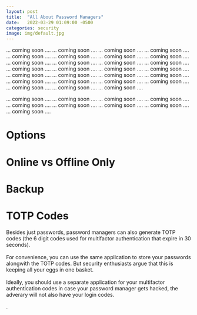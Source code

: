 ```yaml
---
layout: post
title:  "All About Password Managers"
date:   2022-03-29 01:09:00 -0500
categories: security
image: img/default.jpg
---
```


... coming soon ....
... coming soon ....
... coming soon ....
... coming soon ....
... coming soon ....
... coming soon ....
... coming soon ....
... coming soon ....
... coming soon ....
... coming soon ....
... coming soon ....
... coming soon ....
... coming soon ....
... coming soon ....
... coming soon ....
... coming soon ....
... coming soon ....
... coming soon ....
... coming soon ....
... coming soon ....
... coming soon ....
... coming soon ....
... coming soon ....
... coming soon ....
... coming soon ....
... coming soon ....
... coming soon ....


... coming soon ....
... coming soon ....
... coming soon ....
... coming soon ....
... coming soon ....
... coming soon ....
... coming soon ....
... coming soon ....
... coming soon ....

# Options

# Online vs Offline Only

# Backup

# TOTP Codes

Besides just passwords, password managers can also generate TOTP codes (the 6 digit codes used for multifactor authentication that expire in 30 seconds).\
\
For convenience, you can use the same application to store your passwords alongwith the TOTP codes. But security enthusiasts argue that this is keeping all your eggs in one basket.\
\
Ideally, you should use a separate application for your multifactor authentication codes in case your password manager gets hacked, the adverary will not also have your login codes.\
\
.